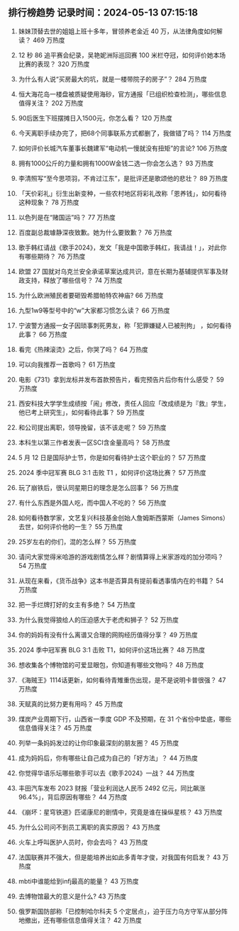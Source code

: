 
## 排行榜趋势 记录时间：2024-05-13 07:15:18
  
  1. 妹妹顶替去世的姐姐上班十多年，冒领养老金近 40 万，从法律角度如何解读？ 469 万热度
    
  2. 12 秒 86 追平赛会纪录，吴艳妮洲际巡回赛 100 米栏夺冠，如何评价她本场比赛的表现？ 320 万热度
    
  3. 为什么有人说“买房最大的坑，就是一楼带院子的房子”？ 284 万热度
    
  4. 恒大海花岛一楼盘被质疑使用海砂，官方通报「已组织检查检测」，哪些信息值得关注？ 202 万热度
    
  5. 90后医生下班摆摊日入1500元，你怎么看？ 120 万热度
    
  6. 今天离职手续办完了，把68个同事联系方式都删了，我做错了吗？ 114 万热度
    
  7. 如何评价长城汽车董事长魏建军“电动机一慢就没有扭矩”的言论? 106 万热度
    
  8. 拥有1000公斤的力量和拥有1000W金钱二选一你会怎么选？ 93 万热度
    
  9. 李清照写“至今思项羽，不肯过江东”，是批评还是歌颂他的悲壮？ 89 万热度
    
  10. 「天价彩礼」衍生出新变种，一些农村地区将彩礼改称「恩养钱」，如何看待这种现象？ 78 万热度
    
  11. 以色列是在“赌国运”吗？ 77 万热度
    
  12. 百度副总裁璩静深夜致歉。她为什么要致歉？ 76 万热度
    
  13. 歌手韩红请战《歌手2024》，发文「我是中国歌手韩红，我请战！」，对此你有哪些期待？ 76 万热度
    
  14. 欧盟 27 国就对乌克兰安全承诺草案达成共识，意在长期为基辅提供军事及财政支持，释放了哪些信号？ 74 万热度
    
  15. 为什么欧洲殖民者要砸毁希腊帕特农神庙? 66 万热度
    
  16. 九型1w9等型号中的“w”大家都习惯怎么读？ 66 万热度
    
  17. 宁波警方通报一女子因琐事刺死男友，称「犯罪嫌疑人已被刑拘」 ，如何看待此事？ 66 万热度
    
  18. 看完《热辣滚烫》之后，你哭了吗？ 64 万热度
    
  19. 可以向我推荐一首歌吗？ 61 万热度
    
  20. 电影《731》拿到龙标并发布首款预告片，看完预告片后你有什么感受？ 59 万热度
    
  21. 西安科技大学学生成绩按「闹」修改，责任人回应「改成绩是为『救』学生，他已考上研究生」，如何看待此事？ 59 万热度
    
  22. 和公司提出离职，领导挽留，该不该走呢？ 59 万热度
    
  23. 本科生以第三作者发表一区SCI含金量高吗？ 58 万热度
    
  24. 5 月 12 日是国际护士节，你是如何看待护士这个职业的？ 57 万热度
    
  25. 2024 季中冠军赛 BLG 3:1 击败 T1 ，如何评价这场比赛？ 57 万热度
    
  26. 玩了崩铁后，很认同星期日的理念是怎么回事？ 56 万热度
    
  27. 有什么东西是外国人吃，而中国人不吃的？ 56 万热度
    
  28. 如何看待数学家，文艺复兴科技基金创始人詹姆斯西蒙斯（James Simons）去世，如何评价他的一生？ 55 万热度
    
  29. 25岁左右的你们，混的怎么样？ 55 万热度
    
  30. 请问大家觉得米哈游的游戏剧情怎么样？剧情算得上米家游戏的加分项吗？ 54 万热度
    
  31. 从现在来看，《货币战争》这本书是否算具有提前看透事情内在的书籍？ 54 万热度
    
  32. 把一手烂牌打好的女主有多绝？ 54 万热度
    
  33. 为什么我觉得狼给人的压迫感大于老虎和狮子？ 52 万热度
    
  34. 你的妈妈有没有什么离谱又合理的网购经历值得分享？ 49 万热度
    
  35. 2024 季中冠军赛 BLG 3:1 击败 T1，如何评价这场比赛？ 48 万热度
    
  36. 想收集各个博物馆的可爱显眼包，你知道有哪些文物吗？ 48 万热度
    
  37. 《海贼王》1114话更新，如何看待青雉重伤出现，是不是说明卡普很强？ 47 万热度
    
  38. 天赋真的比努力更有用吗？ 45 万热度
    
  39. 煤炭产业周期下行，山西省一季度 GDP 不及预期，在 31 个省份中垫底，哪些信息值得关注？ 45 万热度
    
  40. 列举一条妈妈发过的让你印象最深刻的朋友圈？ 45 万热度
    
  41. 成为妈妈后，你有哪些让自己成为自己的「好方法」？ 44 万热度
    
  42. 你觉得华语乐坛哪些歌手可以去《歌手2024》一战？ 44 万热度
    
  43. 丰田汽车发布 2023 财报「营业利润达人民币 2492 亿元，同比飙涨96.4%」，背后原因有哪些？ 44 万热度
    
  44. 《崩坏：星穹铁道》匹诺康尼的剧情中，究竟是谁在操纵星核？ 43 万热度
    
  45. 为什么公司问不到员工离职的真实原因？ 43 万热度
    
  46. 火车上呼叫医护人员时，你会去吗？ 43 万热度
    
  47. 法国联赛并不强大，但是能培养出如此多青年才俊，对我国有何启发？ 43 万热度
    
  48. mbti中谁能给到infj最高的能量？ 43 万热度
    
  49. 去博物馆最大的意义是什么? 43 万热度
    
  50. 俄罗斯国防部称「已控制哈尔科夫 5 个定居点」，迫于压力乌方守军从部分阵地撤出，还有哪些信息值得关注？ 42 万热度
    